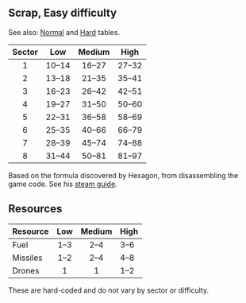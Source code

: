 ## Scrap, Easy difficulty

See also: [Normal](/ftl-scrap/normal) and [Hard](/ftl-scrap/hard) tables.

| Sector | Low          | Medium      | High        |
|:------:|:------------:|:-----------:|:-----------:|
| 1      | 10&ndash;14  | 16&ndash;27 | 27&ndash;32 |
| 2      | 13&ndash;18  | 21&ndash;35 | 35&ndash;41 |
| 3      | 16&ndash;23  | 26&ndash;42 | 42&ndash;51 |
| 4      | 19&ndash;27  | 31&ndash;50 | 50&ndash;60 |
| 5      | 22&ndash;31  | 36&ndash;58 | 58&ndash;69 |
| 6      | 25&ndash;35  | 40&ndash;66 | 66&ndash;79 |
| 7      | 28&ndash;39  | 45&ndash;74 | 74&ndash;88 |
| 8      | 31&ndash;44  | 50&ndash;81 | 81&ndash;97 |

Based on the formula discovered by Hexagon, from disassembling the game code. See his [steam guide](https://steamcommunity.com/sharedfiles/filedetails/?id=2127539536).

## Resources

| Resource | Low       | Medium    | High      |
|----------|:---------:|:---------:|-----------|
| Fuel     | 1&ndash;3 | 2&ndash;4 | 3&ndash;6 |
| Missiles | 1&ndash;2 | 2&ndash;4 | 4&ndash;8 |
| Drones   | 1         | 1         | 1&ndash;2 |

These are hard-coded and do not vary by sector or difficulty.
